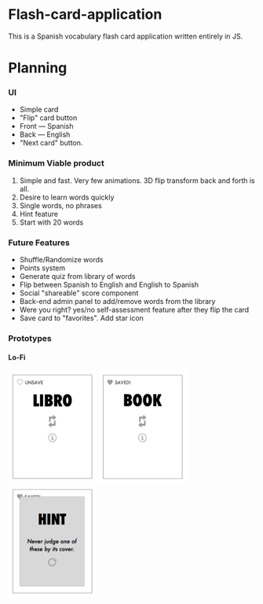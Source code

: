 # Flash-card-application

This is a Spanish vocabulary flash card application written entirely in JS.

# Planning

### UI

* Simple card
* "Flip" card button
* Front &mdash; Spanish
* Back &mdash; English
* "Next card" button.

### Minimum Viable product

1. Simple and fast. Very few animations. 3D flip transform back and forth is all.
2. Desire to learn words quickly
3. Single words, no phrases
4. Hint feature
5. Start with 20 words


### Future Features

* Shuffle/Randomize words
* Points system
* Generate quiz from library of words
* Flip between Spanish to English and English to Spanish
* Social "shareable" score component
* Back-end admin panel to add/remove words from the library
* Were you right? yes/no self-assessment feature after they flip the card
* Save card to "favorites". Add star icon

### Prototypes
#### Lo-Fi

<img src="https://raw.githubusercontent.com/heyjohnmurray/Flash-card-application/master/prototypes/lo-fi/card-face-spanish.png" width="180" height="230">
<img src="https://raw.githubusercontent.com/heyjohnmurray/Flash-card-application/master/prototypes/lo-fi/card-face-english.png" width="180" height="230">
<img src="https://raw.githubusercontent.com/heyjohnmurray/Flash-card-application/master/prototypes/lo-fi/modal-hint.png" width="180" height="230">